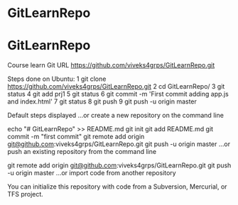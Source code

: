 # GitLearnRepo
# GitLearnRepo
Course learn
Git URL
https://github.com/viveks4grps/GitLearnRepo.git

Steps done on Ubuntu:
1 git clone https://github.com/viveks4grps/GitLearnRepo.git
2 cd GitLearnRepo/
3 git status
4 git add prj1
5 git status
6 git commit -m 'First commit adding app.js and index.html'
7 git status
8 git push
9 git push -u origin master


Default steps displayed
…or create a new repository on the command line


echo "# GitLearnRepo" >> README.md
git init
git add README.md
git commit -m "first commit"
git remote add origin git@github.com:viveks4grps/GitLearnRepo.git
git push -u origin master
…or push an existing repository from the command line


git remote add origin git@github.com:viveks4grps/GitLearnRepo.git
git push -u origin master
…or import code from another repository

You can initialize this repository with code from a Subversion, Mercurial, or TFS project.
